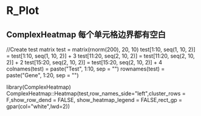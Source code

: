 # R_Plot
## ComplexHeatmap 每个单元格边界都有空白
//Create test matrix
test = matrix(rnorm(200), 20, 10)
test[1:10, seq(1, 10, 2)] = test[1:10, seq(1, 10, 2)] + 3
test[11:20, seq(2, 10, 2)] = test[11:20, seq(2, 10, 2)] + 2
test[15:20, seq(2, 10, 2)] = test[15:20, seq(2, 10, 2)] + 4
colnames(test) = paste("Test", 1:10, sep = "")
rownames(test) = paste("Gene", 1:20, sep = "")


library(ComplexHeatmap)
ComplexHeatmap::Heatmap(test,row_names_side="left",cluster_rows = F,show_row_dend = FALSE, show_heatmap_legend = FALSE,rect_gp = gpar(col="white",lwd=2))
